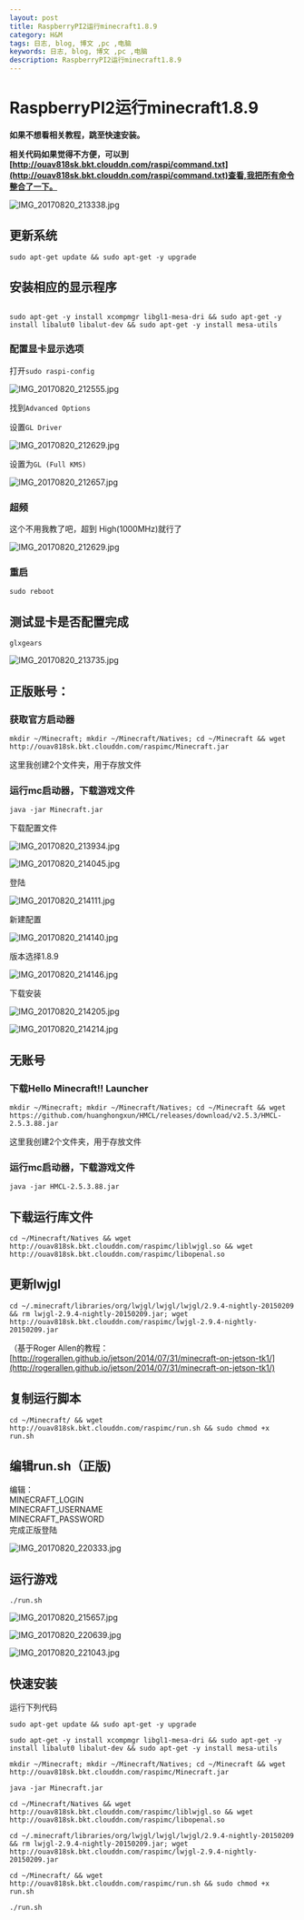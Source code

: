 ```yaml
---
layout: post
title: RaspberryPI2运行minecraft1.8.9
category: H&M
tags: 日志, blog, 博文 ,pc ,电脑
keywords: 日志, blog, 博文 ,pc ,电脑
description: RaspberryPI2运行minecraft1.8.9
---
```


# RaspberryPI2运行minecraft1.8.9

**如果不想看相关教程，跳至快速安装。**


**相关代码如果觉得不方便，可以到[http://ouav818sk.bkt.clouddn.com/raspi/command.txt](http://ouav818sk.bkt.clouddn.com/raspi/command.txt)查看,我把所有命令整合了一下。**

![IMG_20170820_213338.jpg](http://ouav818sk.bkt.clouddn.com/raspi/img/IMG_20170820_213338.jpg)
## 更新系统

```
sudo apt-get update && sudo apt-get -y upgrade
```

## 安装相应的显示程序

```

sudo apt-get -y install xcompmgr libgl1-mesa-dri && sudo apt-get -y install libalut0 libalut-dev && sudo apt-get -y install mesa-utils

```
### 配置显卡显示选项

打开```sudo raspi-config```

![IMG_20170820_212555.jpg](http://ouav818sk.bkt.clouddn.com/raspi/img/IMG_20170820_212555.jpg)

找到`Advanced Options`

设置`GL Driver`

![IMG_20170820_212629.jpg](http://ouav818sk.bkt.clouddn.com/raspi/img/IMG_20170820_212650.jpg)

设置为`GL (Full KMS)`

![IMG_20170820_212657.jpg](http://ouav818sk.bkt.clouddn.com/raspi/img/IMG_20170820_212657.jpg)

### 超频

这个不用我教了吧，超到 High(1000MHz)就行了

![IMG_20170820_212629.jpg](http://ouav818sk.bkt.clouddn.com/raspi/img/IMG_20170820_212629.jpg)

### 重启

`sudo reboot` 

## 测试显卡是否配置完成

`glxgears`

![IMG_20170820_213735.jpg](http://ouav818sk.bkt.clouddn.com/raspi/img/IMG_20170820_213735.jpg)

## 正版账号：

### 获取官方启动器
```
mkdir ~/Minecraft; mkdir ~/Minecraft/Natives; cd ~/Minecraft && wget http://ouav818sk.bkt.clouddn.com/raspimc/Minecraft.jar
```
这里我创建2个文件夹，用于存放文件

### 运行mc启动器，下载游戏文件

`java -jar Minecraft.jar`

下载配置文件

![IMG_20170820_213934.jpg](http://ouav818sk.bkt.clouddn.com/raspi/img/IMG_20170820_213934.jpg)

![IMG_20170820_214045.jpg](http://ouav818sk.bkt.clouddn.com/raspi/img/IMG_20170820_214045.jpg)

登陆

![IMG_20170820_214111.jpg](http://ouav818sk.bkt.clouddn.com/raspi/img/IMG_20170820_214111.jpg)

新建配置

![IMG_20170820_214140.jpg](http://ouav818sk.bkt.clouddn.com/raspi/img/IMG_20170820_214140.jpg)

版本选择1.8.9

![IMG_20170820_214146.jpg](http://ouav818sk.bkt.clouddn.com/raspi/img/IMG_20170820_214146.jpg)

下载安装

![IMG_20170820_214205.jpg](http://ouav818sk.bkt.clouddn.com/raspi/img/IMG_20170820_214205.jpg)

![IMG_20170820_214214.jpg](http://ouav818sk.bkt.clouddn.com/raspi/img/IMG_20170820_214214.jpg)

## 无账号

### 下载Hello Minecraft!! Launcher

```
mkdir ~/Minecraft; mkdir ~/Minecraft/Natives; cd ~/Minecraft && wget https://github.com/huanghongxun/HMCL/releases/download/v2.5.3/HMCL-2.5.3.88.jar
```
这里我创建2个文件夹，用于存放文件


### 运行mc启动器，下载游戏文件

`java -jar HMCL-2.5.3.88.jar`

## 下载运行库文件
```
cd ~/Minecraft/Natives && wget http://ouav818sk.bkt.clouddn.com/raspimc/liblwjgl.so && wget http://ouav818sk.bkt.clouddn.com/raspimc/libopenal.so
```

## 更新lwjgl

```
cd ~/.minecraft/libraries/org/lwjgl/lwjgl/lwjgl/2.9.4-nightly-20150209 && rm lwjgl-2.9.4-nightly-20150209.jar; wget http://ouav818sk.bkt.clouddn.com/raspimc/lwjgl-2.9.4-nightly-20150209.jar

```
（基于Roger Allen的教程：[http://rogerallen.github.io/jetson/2014/07/31/minecraft-on-jetson-tk1/](http://rogerallen.github.io/jetson/2014/07/31/minecraft-on-jetson-tk1/)


## 复制运行脚本
```
cd ~/Minecraft/ && wget http://ouav818sk.bkt.clouddn.com/raspimc/run.sh && sudo chmod +x run.sh
```
## 编辑run.sh（正版)
编辑：<br>
MINECRAFT_LOGIN<br>
MINECRAFT_USERNAME<br>
MINECRAFT_PASSWORD<br>
完成正版登陆

![IMG_20170820_220333.jpg](http://ouav818sk.bkt.clouddn.com/raspi/img/IMG_20170820_220333.jpg)

## 运行游戏

```./run.sh ```

![IMG_20170820_215657.jpg](http://ouav818sk.bkt.clouddn.com/raspi/img/IMG_20170820_215657.jpg)

![IMG_20170820_220639.jpg](http://ouav818sk.bkt.clouddn.com/raspi/img/IMG_20170820_220639.jpg)

![IMG_20170820_221043.jpg](http://ouav818sk.bkt.clouddn.com/raspi/img/IMG_20170820_221043.jpg)

## 快速安装

运行下列代码

```
sudo apt-get update && sudo apt-get -y upgrade

sudo apt-get -y install xcompmgr libgl1-mesa-dri && sudo apt-get -y install libalut0 libalut-dev && sudo apt-get -y install mesa-utils

mkdir ~/Minecraft; mkdir ~/Minecraft/Natives; cd ~/Minecraft && wget http://ouav818sk.bkt.clouddn.com/raspimc/Minecraft.jar

java -jar Minecraft.jar

cd ~/Minecraft/Natives && wget http://ouav818sk.bkt.clouddn.com/raspimc/liblwjgl.so && wget http://ouav818sk.bkt.clouddn.com/raspimc/libopenal.so

cd ~/.minecraft/libraries/org/lwjgl/lwjgl/lwjgl/2.9.4-nightly-20150209 && rm lwjgl-2.9.4-nightly-20150209.jar; wget http://ouav818sk.bkt.clouddn.com/raspimc/lwjgl-2.9.4-nightly-20150209.jar

cd ~/Minecraft/ && wget http://ouav818sk.bkt.clouddn.com/raspimc/run.sh && sudo chmod +x run.sh

./run.sh
```
